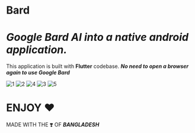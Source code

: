 # Bard
# _Google Bard AI into a native android application._
This application is built with **Flutter** codebase.
**_No need to open a browser again to use Google Bard_**

![1](https://github.com/NayemAhmedNiloy/Bard/assets/71997569/52bd757e-bafe-440b-adc6-e4a5a0a682ff)
![2](https://github.com/NayemAhmedNiloy/Bard/assets/71997569/831ebb67-1216-470b-b86c-06e1800bb8d2)
![4](https://github.com/NayemAhmedNiloy/Bard/assets/71997569/d72aac69-3995-471f-aa0b-f96e4e6b45c7)
![3](https://github.com/NayemAhmedNiloy/Bard/assets/71997569/fc9f980f-285f-4613-974e-67802636809e)
![5](https://github.com/NayemAhmedNiloy/Bard/assets/71997569/b437638f-0210-4f4b-80d4-d1c7aef36b4d)

# ENJOY ❤️
MADE WITH THE ❣️ OF **_BANGLADESH_** 


